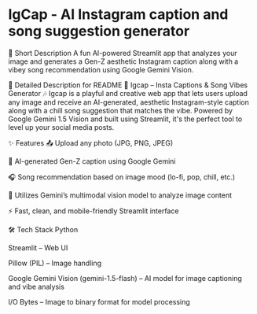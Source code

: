 # IgCap - AI Instagram caption and song suggestion generator
🔹 Short Description
A fun AI-powered Streamlit app that analyzes your image and generates a Gen-Z aesthetic Instagram caption along with a vibey song recommendation using Google Gemini Vision.

🧾 Detailed Description for README
📸 Igcap – Insta Captions & Song Vibes Generator 🎶
Igcap is a playful and creative web app that lets users upload any image and receive an AI-generated, aesthetic Instagram-style caption along with a chill song suggestion that matches the vibe. Powered by Google Gemini 1.5 Vision and built using Streamlit, it's the perfect tool to level up your social media posts.

✨ Features
📤 Upload any photo (JPG, PNG, JPEG)

🤖 AI-generated Gen-Z caption using Google Gemini

🎧 Song recommendation based on image mood (lo-fi, pop, chill, etc.)

🧠 Utilizes Gemini’s multimodal vision model to analyze image content

⚡ Fast, clean, and mobile-friendly Streamlit interface

🛠 Tech Stack
Python

Streamlit – Web UI

Pillow (PIL) – Image handling

Google Gemini Vision (gemini-1.5-flash) – AI model for image captioning and vibe analysis

I/O Bytes – Image to binary format for model processing

